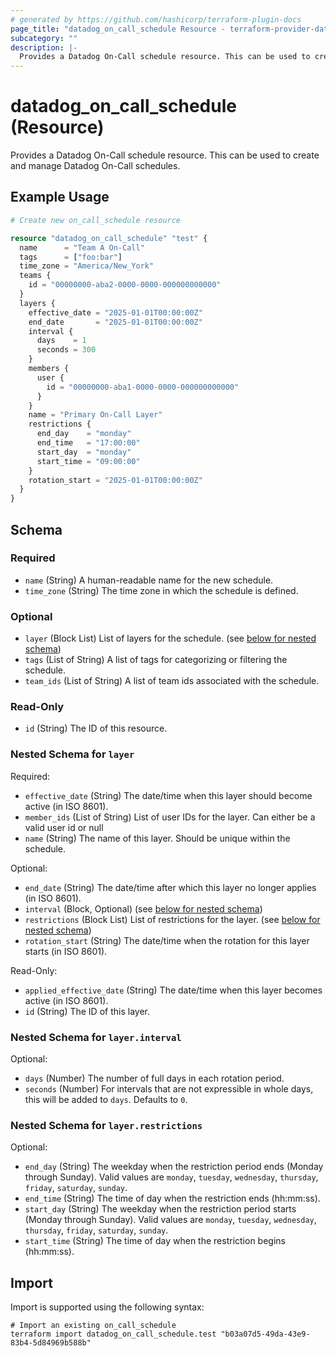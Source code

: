```yaml
---
# generated by https://github.com/hashicorp/terraform-plugin-docs
page_title: "datadog_on_call_schedule Resource - terraform-provider-datadog"
subcategory: ""
description: |-
  Provides a Datadog On-Call schedule resource. This can be used to create and manage Datadog On-Call schedules.
---
```


# datadog_on_call_schedule (Resource)

Provides a Datadog On-Call schedule resource. This can be used to create and manage Datadog On-Call schedules.

## Example Usage

```terraform
# Create new on_call_schedule resource

resource "datadog_on_call_schedule" "test" {
  name      = "Team A On-Call"
  tags      = ["foo:bar"]
  time_zone = "America/New_York"
  teams {
    id = "00000000-aba2-0000-0000-000000000000"
  }
  layers {
    effective_date = "2025-01-01T00:00:00Z"
    end_date       = "2025-01-01T00:00:00Z"
    interval {
      days    = 1
      seconds = 300
    }
    members {
      user {
        id = "00000000-aba1-0000-0000-000000000000"
      }
    }
    name = "Primary On-Call Layer"
    restrictions {
      end_day    = "monday"
      end_time   = "17:00:00"
      start_day  = "monday"
      start_time = "09:00:00"
    }
    rotation_start = "2025-01-01T00:00:00Z"
  }
}
```

<!-- schema generated by tfplugindocs -->
## Schema

### Required

- `name` (String) A human-readable name for the new schedule.
- `time_zone` (String) The time zone in which the schedule is defined.

### Optional

- `layer` (Block List) List of layers for the schedule. (see [below for nested schema](#nestedblock--layer))
- `tags` (List of String) A list of tags for categorizing or filtering the schedule.
- `team_ids` (List of String) A list of team ids associated with the schedule.

### Read-Only

- `id` (String) The ID of this resource.

<a id="nestedblock--layer"></a>
### Nested Schema for `layer`

Required:

- `effective_date` (String) The date/time when this layer should become active (in ISO 8601).
- `member_ids` (List of String) List of user IDs for the layer. Can either be a valid user id or null
- `name` (String) The name of this layer. Should be unique within the schedule.

Optional:

- `end_date` (String) The date/time after which this layer no longer applies (in ISO 8601).
- `interval` (Block, Optional) (see [below for nested schema](#nestedblock--layer--interval))
- `restrictions` (Block List) List of restrictions for the layer. (see [below for nested schema](#nestedblock--layer--restrictions))
- `rotation_start` (String) The date/time when the rotation for this layer starts (in ISO 8601).

Read-Only:

- `applied_effective_date` (String) The date/time when this layer becomes active (in ISO 8601).
- `id` (String) The ID of this layer.

<a id="nestedblock--layer--interval"></a>
### Nested Schema for `layer.interval`

Optional:

- `days` (Number) The number of full days in each rotation period.
- `seconds` (Number) For intervals that are not expressible in whole days, this will be added to `days`. Defaults to `0`.


<a id="nestedblock--layer--restrictions"></a>
### Nested Schema for `layer.restrictions`

Optional:

- `end_day` (String) The weekday when the restriction period ends (Monday through Sunday). Valid values are `monday`, `tuesday`, `wednesday`, `thursday`, `friday`, `saturday`, `sunday`.
- `end_time` (String) The time of day when the restriction ends (hh:mm:ss).
- `start_day` (String) The weekday when the restriction period starts (Monday through Sunday). Valid values are `monday`, `tuesday`, `wednesday`, `thursday`, `friday`, `saturday`, `sunday`.
- `start_time` (String) The time of day when the restriction begins (hh:mm:ss).

## Import

Import is supported using the following syntax:

```shell
# Import an existing on_call_schedule
terraform import datadog_on_call_schedule.test "b03a07d5-49da-43e9-83b4-5d84969b588b"
```

